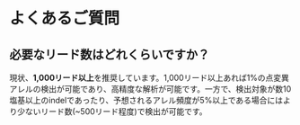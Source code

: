 # よくあるご質問


## 必要なリード数はどれくらいですか？

現状、**1,000リード以上**を推奨しています。1,000リード以上あれば1%の点変異アレルの検出が可能であり、高精度な解析が可能です。一方で、検出対象が数10塩基以上のindelであったり、予想されるアレル頻度が5%以上である場合にはより少ないリード数(~500リード程度)で検出が可能です。
